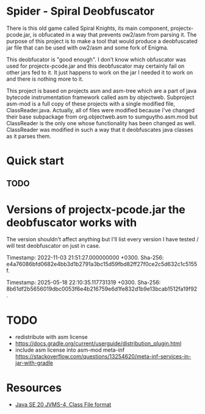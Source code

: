 # Spider - Spiral Deobfuscator

There is this old game called Spiral Knights, its main component, projectx-pcode.jar, is obfucated in a way that prevents ow2/asm from parsing it. The purpose of this project is to make a tool that would produce a deobfuscated jar file that can be used with ow2/asm and some fork of Enigma.

This deobfucator is "good enough". I don't know which obfuscator was used for projectx-pcode.jar and this deobfuscator may certainly fail on other jars fed to it. It just happens to work on the jar I needed it to work on and there is nothing more to it.

This project is based on projects asm and asm-tree which are a part of java bytecode instrumentation framework called asm by objectweb. Subproject asm-mod is a full copy of these projects with a single modified file, ClassReader.java. Actually, all of files were modified because I've changed their base subpackage from org.objectweb.asm to sumguytho.asm.mod but ClassReader is the only one whose functionality has been changed as well. ClassReader was modified in such a way that it deobfuscates java classes as it parses them.

# Quick start
## TODO

# Versions of projectx-pcode.jar the deobfuscator works with

The version shouldn't affect anything but I'll list every version I have tested / will test deobfuscator on just in case.

Timestamp: 2022-11-03 21:51:27.000000000 +0300. Sha-256: e4a76086bfd0682e4bb3d1b2791a3bc15d59fbd82ff27f0ce2c5d632c1c5155f.

Timestamp: 2025-05-18 22:10:35.117731319 +0300. Sha-256: 8b61df2b5656019dbc0053f6e4b216759e6d1fe832d1b9e13bcab1512fa19f92.

# TODO
 - redistribute with asm license
 - https://docs.gradle.org/current/userguide/distribution_plugin.html
 - include asm license into asm-mod meta-inf https://stackoverflow.com/questions/13254620/meta-inf-services-in-jar-with-gradle

# Resources

 - [Java SE 20 JVMS-4, Class File format](https://docs.oracle.com/javase/specs/jvms/se20/html/jvms-4.html)
